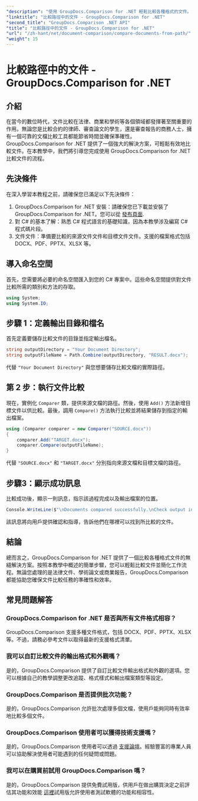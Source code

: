 ```yaml
---
"description": "使用 GroupDocs.Comparison for .NET 輕鬆比較各種格式的文件。節省時間並確保法律、學術和商業任務的準確性。"
"linktitle": "比較路徑中的文件 - GroupDocs.Comparison for .NET"
"second_title": "GroupDocs.Comparison .NET API"
"title": "比較路徑中的文件 - GroupDocs.Comparison for .NET"
"url": "/zh-hant/net/document-comparison/compare-documents-from-path/"
"weight": 15
---
```


# 比較路徑中的文件 - GroupDocs.Comparison for .NET

## 介紹
在當今的數位時代，文件比較在法律、商業和學術等各個領域都發揮著至關重要的作用。無論您是比較合約的律師、審查論文的學生，還是審查報告的商務人士，擁有一個可靠的文檔比較工具都能節省時間並確保準確性。 GroupDocs.Comparison for .NET 提供了一個強大的解決方案，可輕鬆有效地比較文件。在本教學中，我們將引導您完成使用 GroupDocs.Comparison for .NET 比較文件的流程。
## 先決條件
在深入學習本教程之前，請確保您已滿足以下先決條件：
1. GroupDocs.Comparison for .NET 安裝：請確保您已下載並安裝了 GroupDocs.Comparison for .NET。您可以從 [發布頁面](https://releases。groupdocs.com/comparison/net/).
2. 對 C# 的基本了解：熟悉 C# 程式語言的基礎知識，因為本教學涉及編寫 C# 程式碼片段。
3. 文件文件：準備要比較的來源文件文件和目標文件文件。支援的檔案格式包括 DOCX、PDF、PPTX、XLSX 等。

## 導入命名空間
首先，您需要將必要的命名空間匯入到您的 C# 專案中。這些命名空間提供對文件比較所需的類別和方法的存取。
```csharp
using System;
using System.IO;
```
## 步驟 1：定義輸出目錄和檔名
首先定義要儲存比較文件的目錄並指定輸出檔名。
```csharp
string outputDirectory = "Your Document Directory";
string outputFileName = Path.Combine(outputDirectory, "RESULT.docx");
```
代替 `"Your Document Directory"` 與您想要儲存比較文檔的實際路徑。
## 第 2 步：執行文件比較
現在，實例化 `Comparer` 類，提供來源文檔的路徑。然後，使用 `Add()` 方法新增目標文件以供比較。最後，調用 `Compare()` 方法執行比較並將結果儲存到指定的輸出檔案。
```csharp
using (Comparer comparer = new Comparer("SOURCE.docx"))
{
    comparer.Add("TARGET.docx");
    comparer.Compare(outputFileName);
}
```
代替 `"SOURCE.docx"` 和 `"TARGET.docx"` 分別指向來源文檔和目標文檔的路徑。
## 步驟3：顯示成功訊息
比較成功後，顯示一則訊息，指示該過程完成以及輸出檔案的位置。
```csharp
Console.WriteLine($"\nDocuments compared successfully.\nCheck output in {outputDirectory}.");
```
該訊息將向用戶提供確認和指導，告訴他們在哪裡可以找到所比較的文件。

## 結論
總而言之，GroupDocs.Comparison for .NET 提供了一個比較各種格式文件的無縫解決方案。按照本教學中概述的簡單步驟，您可以輕鬆比較文件並簡化工作流程。無論您處理的是法律文件、學術論文或商業報告，GroupDocs.Comparison 都能協助您確保文件比較任務的準確性和效率。
## 常見問題解答
### GroupDocs.Comparison for .NET 是否與所有文件格式相容？
GroupDocs.Comparison 支援多種文件格式，包括 DOCX、PDF、PPTX、XLSX 等。不過，請務必參考文件以取得最新的支援格式清單。
### 我可以自訂比較文件的輸出格式和外觀嗎？
是的，GroupDocs.Comparison 提供了自訂比較文件輸出格式和外觀的選項。您可以根據自己的教學調整更改追蹤、格式樣式和輸出檔案類型等設定。
### GroupDocs.Comparison 是否提供批次功能？
是的，GroupDocs.Comparison 允許批次處理多個文檔，使用戶能夠同時有效率地比較多個文件。
### GroupDocs.Comparison 使用者可以獲得技術支援嗎？
是的，GroupDocs.Comparison 使用者可以透過 [支援論壇](https://forum.groupdocs.com/c/comparison/12)。經驗豐富的專業人員可以協助解決使用者可能遇到的任何疑問或問題。
### 我可以在購買前試用 GroupDocs.Comparison 嗎？
是的，GroupDocs.Comparison 提供免費試用版，供用戶在做出購買決定之前評估其功能和效能 [這裡](https://releases.groupdocs.com/)試用版允許使用者測試軟體的功能和相容性。